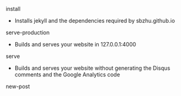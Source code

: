install
  - Installs jekyll and the dependencies required by sbzhu.github.io

serve-production
  - Builds and serves your website in 127.0.0.1:4000

serve
  - Builds and serves your website without generating the Disqus comments and the Google Analytics code

new-post <title>
  - Creates a new post under \_posts

generate-category
  - Generate all the categories that are used in the \_posts

generate-tag
  - Generate all the tags that are used in the \_posts

integrate-personal
  - Integrates the latest bug fixes and new features from sbzhu.github.io repository.
  Make sure to read [this](https://github.com/PanosSakkos/sbzhu.github.io/wiki/Integrating-latest-bug-fixes-and-features-into-your-past-fork) before using it.
